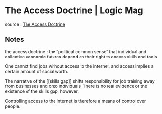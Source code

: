 # The Access Doctrine | Logic Mag

source
: [The Access Doctrine](https://logicmag.io/distribution/the-access-doctrine/)


## Notes

the access doctrine
: the &ldquo;political common sense&rdquo; that individual and collective economic futures depend on their right to access skills and tools

One cannot find jobs without access to the internet, and access implies a certain amount of social worth.

The narrative of the [[skills gap]] shifts responsibility for job training away from businesses and onto individuals. There is no real evidence of the existence of the skills gap, however.

Controlling access to the internet is therefore a means of control over people.
